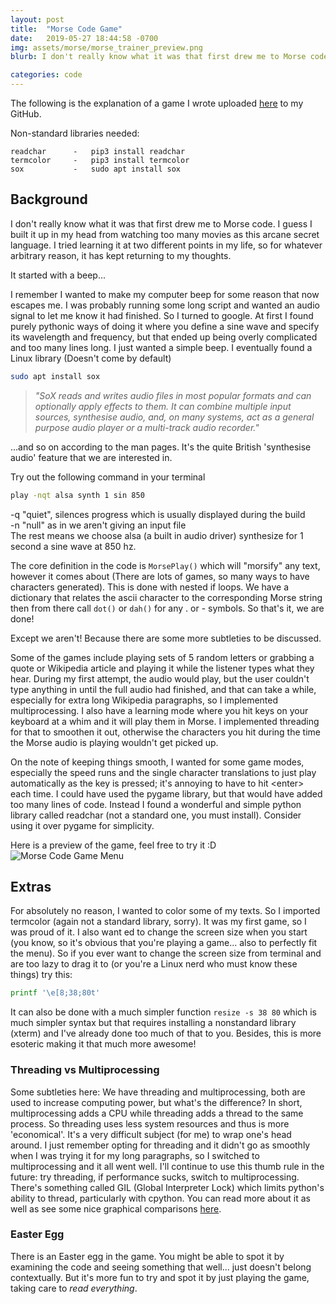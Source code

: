 ```yaml
---
layout: post
title:  "Morse Code Game"
date:   2019-05-27 18:44:58 -0700
img: assets/morse/morse_trainer_preview.png
blurb: I don't really know what it was that first drew me to Morse code. I guess I built it up in my head from watching too many movies as this arcane secret language. I tried learning it at two different points in my life, so for whatever arbitrary reason, it has kept returning to my thoughts. It started with a beep

categories: code
---
```


The following is the explanation of a game I wrote uploaded [here][MorseCodeGame] to my GitHub.

Non-standard libraries needed:

	readchar      -   pip3 install readchar
	termcolor     -   pip3 install termcolor
	sox           -   sudo apt install sox



## Background

I don't really know what it was that first drew me to Morse code. I guess I built it up in my head from watching too many movies as this arcane secret language. I tried learning it at two different points in my life, so for whatever arbitrary reason, it has kept returning to my thoughts.

It started with a beep...

I remember I wanted to make my computer beep for some reason that now escapes me. I was probably running some long script and wanted an audio signal to let me know it had finished. So I turned to google. At first I found purely pythonic ways of doing it where you define a sine wave and specify its wavelength and frequency, but that ended up being overly complicated and too many lines long. I just wanted a simple beep. I eventually found a Linux library (Doesn't come by default)

```bash
sudo apt install sox
```
> *"SoX  reads  and  writes  audio  files in most popular formats and can optionally apply effects to them. It can combine multiple input sources, synthesise audio, and,  on  many  systems,  act as a general purpose audio player or a multi-track audio recorder."*

...and so on according to the man pages. It's the quite British 'synthesise audio' feature that we are interested in.

Try out the following command in your terminal
```bash
play -nqt alsa synth 1 sin 850
```
-q "quiet", silences progress which is usually displayed during the build <br>
-n "null" as in we aren't giving an input file 
<br>The rest means we choose alsa (a built in audio driver) synthesize for 1 second a sine wave at 850 hz.

The core definition in the code is `MorsePlay()` which will "morsify" any text, however it comes about (There are lots of games, so many ways to have characters generated). This is done with nested if loops. We have a dictionary that relates the ascii character to the corresponding Morse string then from there call `dot()` or `dah()` for any . or - symbols. So that's it, we are done!

Except we aren't! Because there are some more subtleties to be discussed.

Some of the games include playing sets of 5 random letters or grabbing a quote or Wikipedia article and playing it while the listener types what they hear. During my first attempt, the audio would play, but the user couldn't type anything in until the full audio had finished, and that can take a while, especially for extra long Wikipedia paragraphs, so I implemented multiprocessing. I also have a learning mode where you hit keys on your keyboard at a whim and it will play them in Morse. I implemented threading for that to smoothen it out, otherwise the characters you hit during the time the Morse audio is playing wouldn't get picked up.

On the note of keeping things smooth, I wanted for some game modes, especially the speed runs and the single character translations to just play automatically as the key is pressed; it's annoying to have to hit \<enter\> each time. I could have used the pygame library, but that would have added too many lines of code. Instead I found a wonderful and simple python library called readchar (not a standard one, you must install). Consider using it over pygame for simplicity.

Here is a preview of the game, feel free to try it :D
![Morse Code Game Menu]({{site.baseurl}}/assets/morse/MorseTrainerMenu.png)

## Extras

For absolutely no reason, I wanted to color some of my texts. So I imported termcolor (again not a standard library, sorry). It was my first game, so I was proud of it. I also want
ed to change the screen size when you start (you know, so it's obvious that you're playing a game... also to perfectly fit the menu). So if you ever want to change the screen size from terminal and are too lazy to drag it to (or you're a Linux nerd who must know these things) try this:

```bash
printf '\e[8;38;80t'
```
It can also be done with a much simpler function `resize -s 38 80` which is much simpler syntax but that requires installing a nonstandard library (xterm) and I've already done too much of that to you. Besides, this is more esoteric making it that much more awesome!

### Threading vs Multiprocessing

Some subtleties here: We have threading and multiprocessing, both are used to increase computing power, but what's the difference? In short, multiprocessing adds a CPU while threading adds a thread to the same process. So threading uses less system resources and thus is more 'economical'. It's a very difficult subject (for me) to wrap one's head around. I just remember opting for threading and it didn't go as smoothly when I was trying it for my long paragraphs, so I switched to multiprocessing and it all went well. I'll continue to use this thumb rule in the future: try threading, if performance sucks, switch to multiprocessing. There's something called GIL (Global Interpreter Lock) which limits python's ability to thread, particularly with cpython. You can read more about it as well as see some nice graphical comparisons [here][dataincubator].

### Easter Egg

There is an Easter egg in the game. You might be able to spot it by examining the code and seeing something that well... just doesn't belong contextually. But it's more fun to try and spot it by just playing the game, taking care to *read everything*.

[MorseCodeGame]: https://github.com/Tclack88/MorseCodeGame
[dataincubator]: https://blog.thedataincubator.com/2018/04/python-multi-threading-vs-multi-processing/
